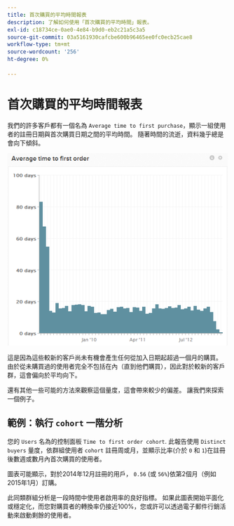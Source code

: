```yaml
---
title: 首次購買的平均時間報表
description: 了解如何使用「首次購買的平均時間」報表。
exl-id: c18734ce-0ae0-4e84-b9d0-eb2c21a5c3a5
source-git-commit: 03a5161930cafcbe600b96465ee0fc0ecb25cae8
workflow-type: tm+mt
source-wordcount: '256'
ht-degree: 0%

---
```


# 首次購買的平均時間報表

我們的許多客戶都有一個名為 `Average time to first purchase`，顯示一組使用者的註冊日期與首次購買日期之間的平均時間。 隨著時間的流逝，資料幾乎總是會向下傾斜。

![首次訂購的平均時間](../../assets/average-time-to-first-order.png)

這是因為這些較新的客戶尚未有機會產生任何從加入日期起超過一個月的購買。 由於從未購買過的使用者完全不包括在內（直到他們購買），因此對於較新的客戶群，這會偏向於平均向下。

還有其他一些可能的方法來觀察這個量度，這會帶來較少的偏差。 讓我們來探索一個例子。

## 範例：執行 `cohort` 一階分析

您的 `Users` 名為的控制面板 `Time to first order cohort`. 此報告使用 `Distinct buyers` 量度，依群組使用者 `cohort` 註冊周或月，並顯示比率(介於 `0` 和 `1`)在註冊後數週或數月內首次購買的使用者。

圖表可能顯示，對於2014年12月註冊的用戶， `0.56` (或 `56%`)依第2個月（例如2015年1月）訂購。

此同類群組分析是一段時間中使用者啟用率的良好指標。 如果此圖表開始平面化或穩定化，而您對購買者的轉換率仍接近100%，您或許可以透過電子郵件行銷活動來啟動剩餘的使用者。
